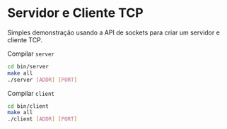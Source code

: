 # Servidor e Cliente TCP

Simples demonstração usando a API de sockets para criar um servidor e cliente TCP.

Compilar `server`

```bash
cd bin/server
make all
./server [ADDR] [PORT]
```

Compilar `client`

```bash
cd bin/client
make all
./client [ADDR] [PORT]
```
